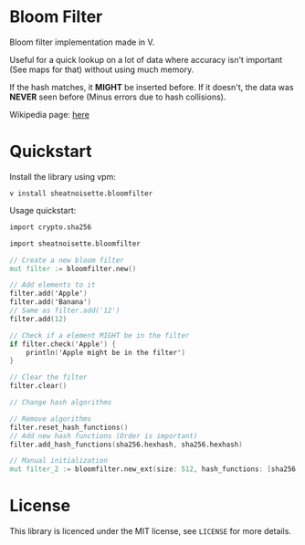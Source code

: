 # Bloom Filter

Bloom filter implementation made in V.

Useful for a quick lookup on a lot of data where accuracy isn't important
(See maps for that) without using much memory.

If the hash matches, it **MIGHT** be inserted before. If it doesn't, the data
was **NEVER** seen before (Minus errors due to hash collisions).

Wikipedia page: [here](https://en.wikipedia.org/wiki/Bloom_filter)

# Quickstart

Install the library using vpm:
```
v install sheatnoisette.bloomfilter
```

Usage quickstart:
```v
import crypto.sha256

import sheatnoisette.bloomfilter

// Create a new bloom filter
mut filter := bloomfilter.new()

// Add elements to it
filter.add('Apple')
filter.add('Banana')
// Same as filter.add('12')
filter.add(12)

// Check if a element MIGHT be in the filter
if filter.check('Apple') {
    println('Apple might be in the filter')
}

// Clear the filter
filter.clear()

// Change hash algorithms

// Remove algorithms
filter.reset_hash_functions()
// Add new hash functions (Order is important)
filter.add_hash_functions(sha256.hexhash, sha256.hexhash)

// Manual initialization
mut filter_2 := bloomfilter.new_ext(size: 512, hash_functions: [sha256.hexhash])
```

# License
This library is licenced under the MIT license, see ```LICENSE``` for more
details.